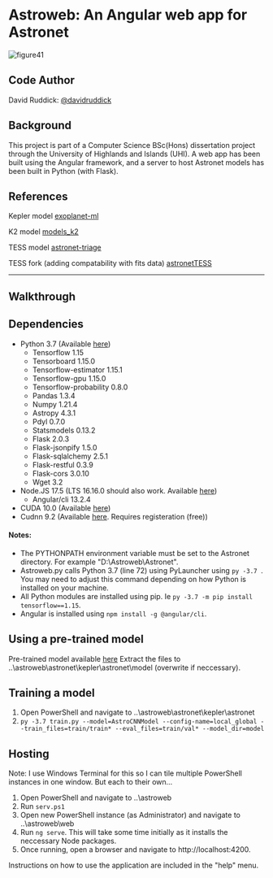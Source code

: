 # Astroweb: An Angular web app for Astronet

![figure41](https://user-images.githubusercontent.com/69145275/181589398-dd0851ef-b1c0-4cba-809f-f60ed819cd92.png)

Code Author
---
David Ruddick: [@davidruddick](https://github.com/davidruddick)

Background
---
This project is part of a Computer Science BSc(Hons) dissertation project through the University of Highlands and Islands (UHI). A web app has been built using the Angular framework, and a server to host Astronet models has been built in Python (with Flask).

References
---
Kepler model [exoplanet-ml](https://github.com/google-research/exoplanet-ml/blob/master/exoplanet-ml/astronet/README.md)

K2 model [models_k2](https://github.com/aedattilo/models_K2/blob/master/README.md)

TESS model [astronet-triage](https://github.com/yuliang419/Astronet-Triage/blob/master/README.md)

TESS fork (adding compatability with fits data) [astronetTESS](https://github.com/B1ack2un/AstronetTESS/blob/main/README.md)

---

## Walkthrough

Dependencies
---
 - Python 3.7 (Available [here](https://www.python.org/downloads/release/python-379/))
   - Tensorflow 1.15
   - Tensorboard 1.15.0
   - Tensorflow-estimator 1.15.1
   - Tensorflow-gpu 1.15.0
   - Tensorflow-probability 0.8.0
   - Pandas 1.3.4
   - Numpy 1.21.4
   - Astropy 4.3.1
   - Pdyl 0.7.0
   - Statsmodels 0.13.2
   - Flask 2.0.3
   - Flask-jsonpify 1.5.0
   - Flask-sqlalchemy 2.5.1
   - Flask-restful 0.3.9
   - Flask-cors 3.0.10
   - Wget 3.2
- Node.JS 17.5 (LTS 16.16.0 should also work. Available [here](https://nodejs.org/en/download/))
  - Angular/cli 13.2.4
- CUDA 10.0 (Available [here](https://developer.nvidia.com/cuda-10.0-download-archive))
- Cudnn 9.2 (Available [here](https://developer.nvidia.com/cudnn). Requires registeration (free))

#### Notes:
- The PYTHONPATH environment variable must be set to the Astronet directory. For example "D:\Astroweb\Astronet".
- Astroweb.py calls Python 3.7 (line 72) using PyLauncher using `py -3.7 `. You may need to adjust this command depending on how Python is installed on your machine.
- All Python modules are installed using pip. Ie `py -3.7 -m pip install tensorflow==1.15`.
- Angular is installed using `npm install -g @angular/cli`.


Using a pre-trained model
---
Pre-trained model available [here](https://drive.google.com/file/d/1dd6c3P1OWykrQgn2quQS7eV1S0qv_qAk/view?usp=sharing)
Extract the files to ..\astroweb\astronet\kepler\astronet\model (overwrite if neccessary).

Training a model
---
1. Open PowerShell and navigate to ..\astroweb\astronet\kepler\astronet
2. `py -3.7 train.py --model=AstroCNNModel --config-name=local_global --train_files=train/train* --eval_files=train/val* --model_dir=model`

Hosting
---
Note: I use Windows Terminal for this so I can tile multiple PowerShell instances in one window. But each to their own...
1. Open PowerShell and navigate to ..\astroweb
2. Run `serv.ps1`
3. Open new PowerShell instance (as Administrator) and navigate to ..\astroweb\web
4. Run `ng serve`. This will take some time initially as it installs the neccessary Node packages.
5. Once running, open a browser and navigate to http://localhost:4200.

Instructions on how to use the application are included in the "help" menu.
